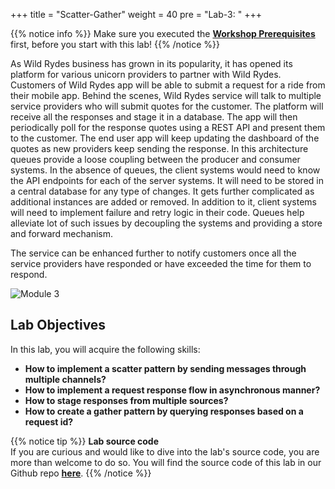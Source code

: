 +++
title = "Scatter-Gather"
weight = 40
pre = "Lab-3: "
+++

{{% notice info %}}
Make sure you executed the **[Workshop Prerequisites](/prerequisites.html)** first, before you start with this lab!
{{% /notice %}}

As Wild Rydes business has grown in its popularity,  it has opened its platform for various unicorn providers to partner with Wild Rydes. Customers of Wild Rydes app will be able to submit a request for a ride from their mobile app. Behind the scenes, Wild Rydes service will talk to multiple service providers who will submit quotes for the customer. The platform will receive all the responses and stage it in a database. The app will then periodically poll for the response quotes using a REST API and present them to the customer. The end user app will keep updating the dashboard of the quotes as new providers keep sending the response. In this architecture queues provide a loose coupling between the producer and consumer systems. In the absence of queues, the client systems would need to know the API endpoints for each of the server systems. It will need to be stored in a central database for any type of changes. It gets further complicated as additional instances are added or removed. In addition to it, client systems will need to implement failure and retry logic in their code. Queues help alleviate lot of such issues by decoupling the systems and providing a store and forward mechanism.
<br />

The service can be enhanced further to notify customers once all the service providers have responded or have exceeded the time for them to respond.

![Module 3](scatter-gather/module-3.png)

## Lab Objectives

In this lab, you will acquire the following skills:  

+ **How to implement a scatter pattern by sending messages through multiple channels?**
+ **How to implement a request response flow in asynchronous manner?**
+ **How to stage responses from multiple sources?**
+ **How to create a gather pattern by querying responses based on a request id?**


{{% notice tip %}}
**Lab source code**  
If you are curious and would like to dive into the lab's source code, you are more than welcome to do so. You will find the source code of this lab in our Github repo **[here](https://github.com/aws-samples/asynchronous-messaging-workshop/tree/master/lab-3)**.
{{% /notice %}}



